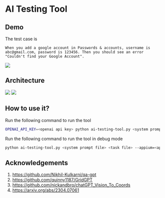 # AI Testing Tool

## Demo

The test case is 

```
When you add a google account in Passwords & accounts, username is abc@gmail.com, password is 123456. Then you should see an error "Couldn't find your Google Account".
```

![](resources/ai-testing-tool-5x-demo.gif)

## Architecture

![](https://images.shangjiaming.top/QA%20POC_2024-05-03_14-13-58.png)
![](https://images.shangjiaming.top/ai-testing-tool-sequence-diagram.png)

## How to use it?

Run the following command to run the tool

```sh
OPENAI_API_KEY=<openai api key> python ai-testing-tool.py <system prompt file> <task file> --appium=<appium server address>
```

Run the following command to run the tool in debug mode

```sh
python ai-testing-tool.py <system prompt file> <task file> --appium=<appium server address> --debug
```

## Acknowledgements

1. https://github.com/Nikhil-Kulkarni/qa-gpt
2. https://github.com/quinny1187/GridGPT
3. https://github.com/nickandbro/chatGPT_Vision_To_Coords
4. https://arxiv.org/abs/2304.07061
